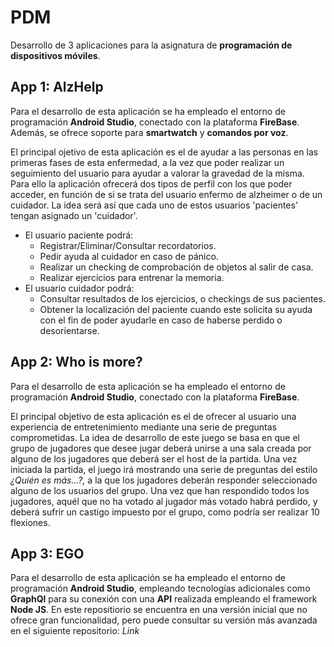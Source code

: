 # PDM
Desarrollo de 3 aplicaciones para la asignatura de **programación de dispositivos móviles**.

## App 1: AlzHelp
Para el desarrollo de esta aplicación se ha empleado el entorno de programación **Android Studio**, 
conectado con la plataforma **FireBase**. Además, se ofrece soporte para **smartwatch** y **comandos por voz**.

El principal ojetivo de esta aplicación es el de ayudar a las personas en las primeras fases
de esta enfermedad, a la vez que poder realizar un seguimiento del usuario para ayudar a valorar
la gravedad de la misma.
Para ello la aplicación ofrecerá dos tipos de perfil con los que poder acceder, en función de
si se trata del usuario enfermo de alzheimer o de un cuidador.
La idea será así que cada uno de estos usuarios 'pacientes' tengan asignado un 'cuidador'.
* El usuario paciente podrá:
  * Registrar/Eliminar/Consultar recordatorios.
  * Pedir ayuda al cuidador en caso de pánico.
  * Realizar un checking de comprobación de objetos al salir de casa.
  * Realizar ejercicios para entrenar la memoria.
* El usuario cuidador podrá:
  * Consultar resultados de los ejercicios, o checkings de sus pacientes.
  * Obtener la localización del paciente cuando este solicita su ayuda con el 
  fin de poder ayudarle en caso de haberse perdido o desorientarse.
  
## App 2: Who is more?
Para el desarrollo de esta aplicación se ha empleado el entorno de programación **Android Studio**, 
conectado con la plataforma **FireBase**. 

El principal objetivo de esta aplicación es el de ofrecer al usuario una experiencia de entretenimiento
mediante una serie de preguntas comprometidas.
La idea de desarrollo de este juego se basa en que el grupo de jugadores que desee jugar deberá unirse
a una sala creada por alguno de los jugadores que deberá ser el host de la partida. Una vez iniciada
la partida, el juego irá mostrando una serie de preguntas del estilo *¿Quién es más...?,* a la que los
jugadores deberán responder seleccionado alguno de los usuarios del grupo. Una vez que han respondido todos
los jugadores, aquél que no ha votado al jugador más votado habrá perdido, y deberá sufrir un castigo impuesto 
por el grupo, como podría ser realizar 10 flexiones.

## App 3: EGO
Para el desarrollo de esta aplicación se ha empleado el entorno de programación **Android Studio**, empleando
tecnologías adicionales como **GraphQl** para su conexión con una **API** realizada empleando el framework **Node JS**.
En este repositiorio se encuentra en una versión inicial que no ofrece gran funcionalidad, pero puede consultar
su versión más avanzada en el siguiente repositorio: *Link*
